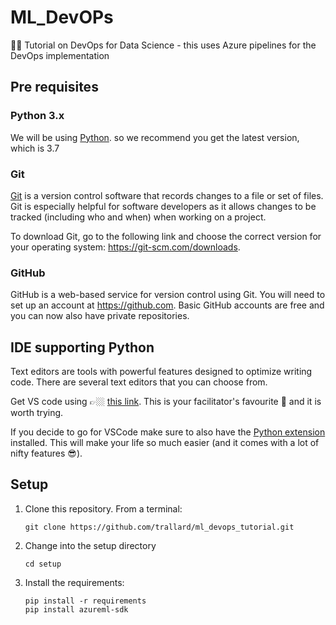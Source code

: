 # ML_DevOPs
🐍🤖 Tutorial on DevOps for Data Science - this uses Azure pipelines for the DevOps implementation

## Pre requisites

### Python 3.x

We will be using [Python](https://www.python.org/). so we recommend you get the latest version, which is 3.7

### Git 
[Git](https://git-scm.com/) is a version control software that records changes
to a file or set of files. Git is especially helpful for software developers
as it allows changes to be tracked (including who and when) when working on a
project.

To download Git, go to the following link and choose the correct version for your
operating system: <https://git-scm.com/downloads>.

### GitHub

GitHub is a web-based service for version control using Git. You will need
to set up an account at <https://github.com>. Basic GitHub accounts are
free and you can now also have private repositories.

## IDE supporting Python

Text editors are tools with powerful features designed to optimize writing code.
There are several text editors that you can choose from.

Get VS code using 👉🏼 [this link](https://code.visualstudio.com//?wt.mc_id=mldevops-github-taallard). This is your facilitator's favourite 💜 and it is worth trying.

If you decide to go for VSCode make sure to also
have the [Python extension](https://marketplace.visualstudio.com/itemdetails?itemName=ms-python.python&wt.mc_id=mldevops-github-taallard)
installed. This will make your life so much easier (and it comes with a lot of nifty
features 😎).

## Setup

1. Clone this repository. From a terminal:
   ```
   git clone https://github.com/trallard/ml_devops_tutorial.git
   ```
2. Change into the setup directory
    ```
    cd setup
    ```
3. Install the requirements:
    ```
    pip install -r requirements
    pip install azureml-sdk
    ```